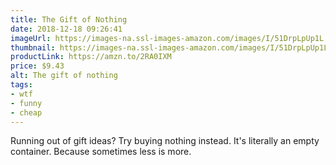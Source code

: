 ```yaml
---
title: The Gift of Nothing
date: 2018-12-18 09:26:41
imageUrl: https://images-na.ssl-images-amazon.com/images/I/51DrpLpUp1L._SY450_.jpg
thumbnail: https://images-na.ssl-images-amazon.com/images/I/51DrpLpUp1L._SR600,315_.jpg
productLink: https://amzn.to/2RA0IXM
price: $9.43
alt: The gift of nothing
tags:
- wtf
- funny
- cheap
---
```


Running out of gift ideas? Try buying nothing instead. It's literally an empty container. Because sometimes less is more.